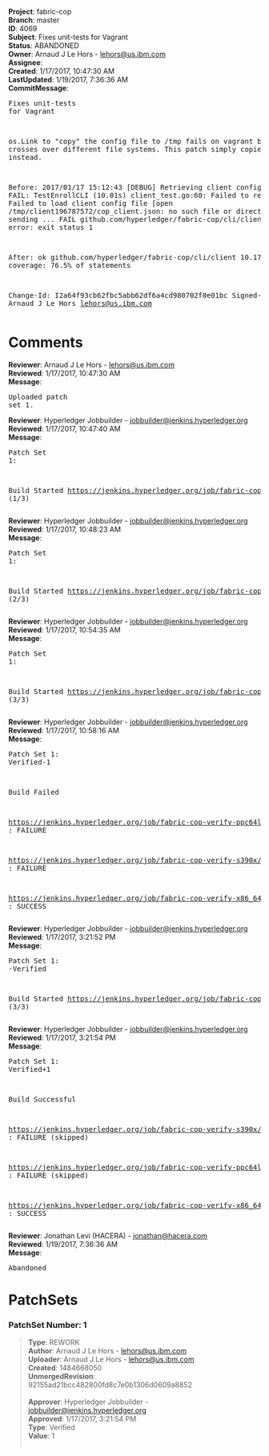 <strong>Project</strong>: fabric-cop<br><strong>Branch</strong>: master<br><strong>ID</strong>: 4069<br><strong>Subject</strong>: Fixes unit-tests for Vagrant<br><strong>Status</strong>: ABANDONED<br><strong>Owner</strong>: Arnaud J Le Hors - lehors@us.ibm.com<br><strong>Assignee</strong>:<br><strong>Created</strong>: 1/17/2017, 10:47:30 AM<br><strong>LastUpdated</strong>: 1/19/2017, 7:36:36 AM<br><strong>CommitMessage</strong>:<br><pre>Fixes unit-tests for Vagrant

os.Link to "copy" the config file to /tmp fails on vagrant because it
crosses over different file systems. This patch simply copies the file
instead.

Before:
2017/01/17 15:12:43 [DEBUG] Retrieving client config
--- FAIL: TestEnrollCLI (10.01s)
        client_test.go:60: Failed to register, err:  Failed to load client config file [open /tmp/client196787572/cop_client.json: no such file or directory]; not sending
...
FAIL    github.com/hyperledger/fabric-cop/cli/client    10.048s
error: exit status 1

After:
ok      github.com/hyperledger/fabric-cop/cli/client    10.172s coverage: 76.5% of statements

Change-Id: I2a64f93cb62fbc5abb62df6a4cd980702f0e01bc
Signed-off-by: Arnaud J Le Hors <lehors@us.ibm.com>
</pre><h1>Comments</h1><strong>Reviewer</strong>: Arnaud J Le Hors - lehors@us.ibm.com<br><strong>Reviewed</strong>: 1/17/2017, 10:47:30 AM<br><strong>Message</strong>: <pre>Uploaded patch set 1.</pre><strong>Reviewer</strong>: Hyperledger Jobbuilder - jobbuilder@jenkins.hyperledger.org<br><strong>Reviewed</strong>: 1/17/2017, 10:47:40 AM<br><strong>Message</strong>: <pre>Patch Set 1:

Build Started https://jenkins.hyperledger.org/job/fabric-cop-verify-ppc64le/28/ (1/3)</pre><strong>Reviewer</strong>: Hyperledger Jobbuilder - jobbuilder@jenkins.hyperledger.org<br><strong>Reviewed</strong>: 1/17/2017, 10:48:23 AM<br><strong>Message</strong>: <pre>Patch Set 1:

Build Started https://jenkins.hyperledger.org/job/fabric-cop-verify-x86_64/344/ (2/3)</pre><strong>Reviewer</strong>: Hyperledger Jobbuilder - jobbuilder@jenkins.hyperledger.org<br><strong>Reviewed</strong>: 1/17/2017, 10:54:35 AM<br><strong>Message</strong>: <pre>Patch Set 1:

Build Started https://jenkins.hyperledger.org/job/fabric-cop-verify-s390x/32/ (3/3)</pre><strong>Reviewer</strong>: Hyperledger Jobbuilder - jobbuilder@jenkins.hyperledger.org<br><strong>Reviewed</strong>: 1/17/2017, 10:58:16 AM<br><strong>Message</strong>: <pre>Patch Set 1: Verified-1

Build Failed 

https://jenkins.hyperledger.org/job/fabric-cop-verify-ppc64le/28/ : FAILURE

https://jenkins.hyperledger.org/job/fabric-cop-verify-s390x/32/ : FAILURE

https://jenkins.hyperledger.org/job/fabric-cop-verify-x86_64/344/ : SUCCESS</pre><strong>Reviewer</strong>: Hyperledger Jobbuilder - jobbuilder@jenkins.hyperledger.org<br><strong>Reviewed</strong>: 1/17/2017, 3:21:52 PM<br><strong>Message</strong>: <pre>Patch Set 1: -Verified

Build Started https://jenkins.hyperledger.org/job/fabric-cop-verify-ppc64le/31/ (3/3)</pre><strong>Reviewer</strong>: Hyperledger Jobbuilder - jobbuilder@jenkins.hyperledger.org<br><strong>Reviewed</strong>: 1/17/2017, 3:21:54 PM<br><strong>Message</strong>: <pre>Patch Set 1: Verified+1

Build Successful 

https://jenkins.hyperledger.org/job/fabric-cop-verify-s390x/32/ : FAILURE (skipped)

https://jenkins.hyperledger.org/job/fabric-cop-verify-ppc64le/31/ : FAILURE (skipped)

https://jenkins.hyperledger.org/job/fabric-cop-verify-x86_64/344/ : SUCCESS</pre><strong>Reviewer</strong>: Jonathan Levi (HACERA) - jonathan@hacera.com<br><strong>Reviewed</strong>: 1/19/2017, 7:36:36 AM<br><strong>Message</strong>: <pre>Abandoned</pre><h1>PatchSets</h1><h3>PatchSet Number: 1</h3><blockquote><strong>Type</strong>: REWORK<br><strong>Author</strong>: Arnaud J Le Hors - lehors@us.ibm.com<br><strong>Uploader</strong>: Arnaud J Le Hors - lehors@us.ibm.com<br><strong>Created</strong>: 1484668050<br><strong>UnmergedRevision</strong>: 92155ad21bcc482800fd8c7e0b1306d0609a8852<br><br><strong>Approver</strong>: Hyperledger Jobbuilder - jobbuilder@jenkins.hyperledger.org<br><strong>Approved</strong>: 1/17/2017, 3:21:54 PM<br><strong>Type</strong>: Verified<br><strong>Value</strong>: 1<br><br></blockquote>